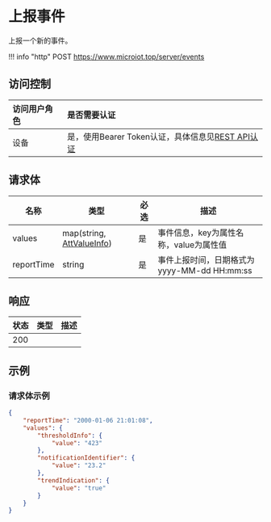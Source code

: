 # 上报事件

上报一个新的事件。

!!! info "http"
    POST https://www.microiot.top/server/events

## 访问控制

| 访问用户角色 | 是否需要认证                                 |
| :----------- | :------------------------------------------- |
| 设备         | 是，使用Bearer Token认证，具体信息见[REST API认证](../api.md) |


## 请求体

| 名称       | 类型                                                         | 必选 | 描述                                        |
| ---------- | ------------------------------------------------------------ | ---- | ------------------------------------------- |
| values     | map(string, [AttValueInfo](../datatype/valueinfo.md#attvalueinfo)) | 是   | 事件信息，key为属性名称，value为属性值      |
| reportTime | string                                                       | 是   | 事件上报时间，日期格式为yyyy-MM-dd HH:mm:ss |

## 响应

| 状态 | 类型 | 描述 |
| ---- | ---- | ---- |
| 200  |      |      |



## 示例

### 请求体示例

``` JSON
{
    "reportTime": "2000-01-06 21:01:08",
    "values": {
        "thresholdInfo": {
            "value": "423"
        },
        "notificationIdentifier": {
            "value": "23.2"
        },
        "trendIndication": {
            "value": "true"
        }
    }
}
```

